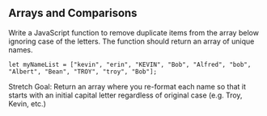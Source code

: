 ## Arrays and Comparisons
Write a JavaScript function to remove duplicate items from the array below ignoring case of the letters. The function should return an array of unique names.



```
let myNameList = ["kevin", "erin", "KEVIN", "Bob", "Alfred", "bob", "Albert", "Bean", "TROY", "troy", "Bob"];
```

Stretch Goal: Return an array where you re-format each name so that it starts with an initial capital letter regardless of original case (e.g. Troy, Kevin, etc.)
